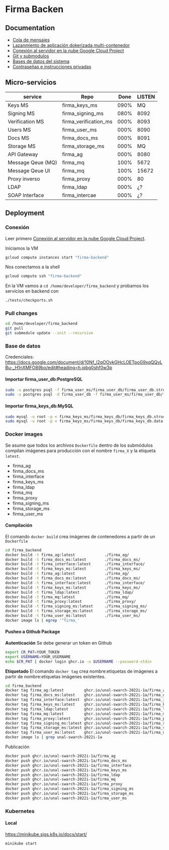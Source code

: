 # Firma Backen

## Documentation
* [Cola de mensajes](./documentation/Message%20Queue.md)
* [Lazanmiento de aplicación dokerizada multi-contenedor](./documentation/Dockerization.md)
* [Conexión al servidor en la nube Google Cloud Project](./documentation/Google%20Cloud%20Project.md)
* [Git y submodulos](./documentation/Git.md)
* [Bases de datos del sistema](./documentation/Data%20bases.md)
* [Contraseñas e instrucciones privadas](https://docs.google.com/document/d/10Nf_l2qOOvkGHcLOETpoG9xqQQvLBu-_H1nXMFO89bo/edit#heading=h.jqbg0shf0w3p)

## Micro-servicios
| service               | Repo                  | Done      | LISTEN  | 
| --------------------- | --------------------- | --------  | ------- |
| Keys MS               | firma_keys_ms         | 090%      | MQ      |
| Signing MS            | firma_signing_ms      | 080%      | 8092    |
| Verification MS       | firma_verification_ms | 000%      | 8093    |
| Users MS              | firma_user_ms         | 000%      | 8090    |
| Docs MS               | firma_docs_ms         | 000%      | 8091    |
| Storage MS            | firma_storage_ms      | 000%      | MQ      |
| API Gateway           | firma_ag              | 000%      | 8080    |
| Message Qeue (MQ)     | firma_mq              | 100%      | 5672    |
| Message Qeue UI       | firma_mq              | 100%      | 15672   |
| Proxy inverso         | firma_proxy           | 000%      | 80      |
| LDAP                  | firma_ldap            | 000%      | ¿?      |
| SOAP Interface        | firma_intercae        | 000%      | ¿?      |

## Deployment
### Conexión 
Leer primero [Conexión al servidor en la nube Google Cloud Project](./documentation/Google%20Cloud%20Project.md).

Iniciamos la VM
```bash
gcloud compute instances start "firma-backend"
```
Nos conectamos a la shell
```bash
gcloud compute ssh "firma-backend"
```
En la VM vamos a `cd /home/developer/firma_backend` y probamos los servicios en backend con 
```bash
./tests/checkports.sh
```
### Pull changes
```bash
cd /home/developer/firma_backend
git pull
git submodule update --init --recursive
```
### Base de datos
Credenciales: https://docs.google.com/document/d/10Nf_l2qOOvkGHcLOETpoG9xqQQvLBu-_H1nXMFO89bo/edit#heading=h.jqbg0shf0w3p
#### Importar firma_user_db:PostgreSQL
```bash
sudo -u postgres psql -f firma_user_ms/firma_user_db/firma_user_db.structure.sql
sudo -u postgres psql -d firma_user_db -f firma_user_ms/firma_user_db/firma_user_db.user.data.sql
```
#### Importar firma_keys_db:MySQL
```bash
sudo mysql -u root -p < firma_keys_ms/firma_keys_db/firma_keys_db.structure.sql
sudo mysql -u root -p < firma_keys_ms/firma_keys_db/firma_keys_db.data.sql
```

### Docker images
Se asume que todos los archivos `Dockerfile` dentro de los submódulos compilan imágenes para producción con el nombre `firma_X` y la etiqueta `latest`.
* firma_ag
* firma_docs_ms
* firma_interface
* firma_keys_ms
* firma_ldap
* firma_mq
* firma_proxy
* firma_signing_ms
* firma_storage_ms
* firma_user_ms
#### Compilación
El comando `docker build` crea imágenes de contenedores a partir de un `Dockerfile`
```bash
cd firma_backend
docker build -t firma_ag:latest             ./firma_ag/
docker build -t firma_docs_ms:latest        ./firma_docs_ms/
docker build -t firma_interface:latest      ./firma_interface/
docker build -t firma_keys_ms:latest        ./firma_keys_ms/
docker build -t firma_ag:latest             ./firma_ag/
docker build -t firma_docs_ms:latest        ./firma_docs_ms/
docker build -t firma_interface:latest      ./firma_interface/
docker build -t firma_keys_ms:latest        ./firma_keys_ms/
docker build -t firma_ldap:latest           ./firma_ldap/
docker build -t firma_mq:latest             ./firma_mq/
docker build -t firma_proxy:latest          ./firma_proxy/
docker build -t firma_signing_ms:latest     ./firma_signing_ms/
docker build -t firma_storage_ms:latest     ./firma_storage_ms/
docker build -t firma_user_ms:latest        ./firma_user_ms/
docker image ls | egrep '^firma_'
```
#### Pusheo a Github Package
**Autenticación**
Se debe generar un token en Github
```bash
export CR_PAT=YOUR_TOKEN
export USERNAME=YOUR_USERNAME
echo $CR_PAT | docker login ghcr.io -u $USERNAME --password-stdin
```
**Etiquetado**
El comando `docker tag` crea nombre:etiquetas de imágenes a partir de nombre:etiquetas imágenes existentes.
```bash
cd firma_backend
docker tag firma_ag:latest         ghcr.io/unal-swarch-2022i-1a/firma_ag:latest
docker tag firma_docs_ms:latest    ghcr.io/unal-swarch-2022i-1a/firma_docs_ms:latest
docker tag firma_interface:latest  ghcr.io/unal-swarch-2022i-1a/firma_interface:latest
docker tag firma_keys_ms:latest    ghcr.io/unal-swarch-2022i-1a/firma_keys_ms:latest
docker tag firma_ldap:latest       ghcr.io/unal-swarch-2022i-1a/firma_ldap:latest
docker tag firma_mq:latest         ghcr.io/unal-swarch-2022i-1a/firma_mq:latest
docker tag firma_proxy:latest      ghcr.io/unal-swarch-2022i-1a/firma_proxy:latest
docker tag firma_signing_ms:latest ghcr.io/unal-swarch-2022i-1a/firma_signing_ms:latest
docker tag firma_storage_ms:latest ghcr.io/unal-swarch-2022i-1a/firma_storage_ms:latest
docker tag firma_user_ms:latest    ghcr.io/unal-swarch-2022i-1a/firma_user_ms:latest
docker image ls | grep unal-swarch-2022i-1a
```
Publicación
```bash
docker push ghcr.io/unal-swarch-2022i-1a/firma_ag
docker push ghcr.io/unal-swarch-2022i-1a/firma_docs_ms
docker push ghcr.io/unal-swarch-2022i-1a/firma_interface
docker push ghcr.io/unal-swarch-2022i-1a/firma_keys_ms
docker push ghcr.io/unal-swarch-2022i-1a/firma_ldap
docker push ghcr.io/unal-swarch-2022i-1a/firma_mq
docker push ghcr.io/unal-swarch-2022i-1a/firma_proxy
docker push ghcr.io/unal-swarch-2022i-1a/firma_signing_ms
docker push ghcr.io/unal-swarch-2022i-1a/firma_storage_ms
docker push ghcr.io/unal-swarch-2022i-1a/firma_user_ms
```

### Kubernetes
#### Local
https://minikube.sigs.k8s.io/docs/start/
```bash
minikube start
```
